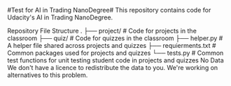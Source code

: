 #Test for AI in Trading NanoDegree# 
This repository contains code for Udacity's AI in Trading NanoDegree.

Repository File Structure
.
├── project/             # Code for projects in the classroom
├── quiz/                # Code for quizzes in the classroom
├── helper.py            # A helper file shared across projects and quizzes
├── requierments.txt     # Common packages used for projects and quizzes
└── tests.py             # Common test functions for unit testing student code in projects and quizzes
No Data
We don't have a licence to redistribute the data to you. We're working on alternatives to this problem.
